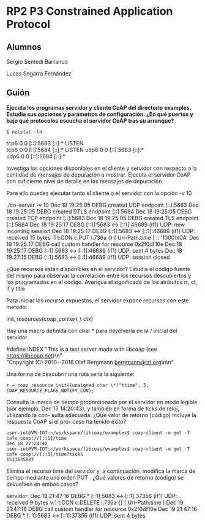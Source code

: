 # RP2 P3 Constrained Application Protocol

## Alumnos

Sergio Semedi Barranco

Lucas Segarra Fernández

## Guión

__Ejecuta los programas servidor y cliente CoAP del directorio__
__examples.__
__Estudia sus opciones y parámetros de configuración. ¿En qué puertos y bajo qué protocolos__
__escucha el servidor CoAP tras su arranque?__

	$ netstat -ln

tcp6       0      0 [::]:5683               [::]:*                  LISTEN     
tcp6       0      0 [::]:5684               [::]:*                  LISTEN
udp6       0      0 [::]:5683               [::]:*                             
udp6       0      0 [::]:5684               [::]:*

Investiga las opciones disponibles en el cliente y servidor con respecto a la cantidad
de mensajes de depuración a mostrar. Ejecuta el servidor CoAP con suficiente nivel
de detalle en los mensajes de depuración


Para ello puedes ejecutar tanto el cliente o el servidor con la opción -v 10

./co-server -v 10
Dec 18 19:25:05 DEBG created UDP endpoint [::]:5683
Dec 18 19:25:05 DEBG created DTLS  endpoint [::]:5684
Dec 18 19:25:05 DEBG created TCP endpoint [::]:5683
Dec 18 19:25:05 DEBG created TLS endpoint [::]:5684
Dec 18 19:25:17 DEBG   [::1]:5683 <-> [::1]:46689 (if1) UDP: new incoming session
Dec 18 19:25:17 DEBG   [::1]:5683 <-> [::1]:46689 (if1) UDP: received 15 bytes
:1 t:CON c:PUT i:736a {} [ Uri-Path:time ] :: '1000\x0A'
Dec 18 19:25:17 DEBG call custom handler for resource 0x2f0df10e
Dec 18 19:25:17 DEBG   [::1]:5683 <-> [::1]:46689 (if1) UDP: sent 4 bytes
Dec 18 19:27:15 DEBG  [::1]:5683 <-> [::1]:46689 (if1) UDP: session closed


¿Qué recursos están disponibles en el servidor? Estudia el código fuente del mismo
para observar la correlación entre los recursos descubiertos y los programados en el
código. Averigua el significado de los atributos rt, ct, if y title

Para iniciar los recurso expuestos, el servidor expone recursos con este metodo:

init_resources(coap_context_t ctx)

Hay una macro definida con char * para devolverla en la / inicial del servidor

#define INDEX "This is a test server made with libcoap (see https://libcoap.net)\n" \
                "Copyright (C) 2010--2016 Olaf Bergmann <bergmann@tzi.org>\n\n"


Una forma de descubrir una ruta sería la siguiente:

    r = coap_resource_init((unsigned char \*)"ttime", 5, COAP_RESOURCE_FLAGS_NOTIFY_CON);




Consulta la marca de tiempo proporcionada por el servidor en modo legible (por
ejemplo, Dec 13 14:20:43), y también en forma de ticks de reloj, utilizando la con-
sulta adecuada. ¿Qué valor de retorno (código) incluye la respuesta CoAP si el pro-
ceso ha tenido éxito?

    user-iot@VM-IOT:~/workspace/libcoap/examples$ coap-client -m get -T cafe coap://[::1]/time
    Dec 18 22:24:42
    user-iot@VM-IOT:~/workspace/libcoap/examples$ coap-client -m get -T cafe coap://[::1]/time?ticks
    1513635887


Elimina el recurso time del servidor y, a continuación, modifica la marca de tiempo
mediante una orden PUT . ¿Qué valores de retorno (código) se devuelven en ambos
casos?


servidor:
Dec 19 21:47:16 DEBG *  [::1]:5683 <-> [::1]:37356 (if1) UDP: received 9 bytes
v:1 t:CON c:DELETE i:736a {} [ Uri-Path:time ]
Dec 19 21:47:16 DEBG call custom handler for resource 0x2f0df10e
Dec 19 21:47:16 DEBG *  [::1]:5683 <-> [::1]:37356 (if1) UDP: sent 4 bytes









